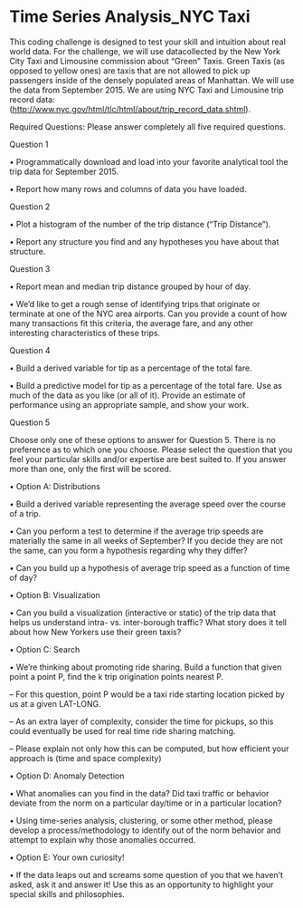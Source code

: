 # Time Series Analysis_NYC Taxi

This coding challenge is designed to test your skill and intuition about real world data. For the challenge, we will use datacollected by the New York City Taxi and Limousine commission about “Green” Taxis. Green Taxis (as opposed to yellow ones) are taxis that are not allowed to pick up passengers inside of the densely populated areas of Manhattan. We will use the data from September 2015. We are using NYC Taxi and Limousine trip record data: (http://www.nyc.gov/html/tlc/html/about/trip_record_data.shtml).

Required Questions: Please answer completely all five required questions.

Question 1

•            Programmatically download and load into your favorite analytical tool the trip data for September 2015.


•            Report how many rows and columns of data you have loaded.

Question 2

•            Plot a histogram of the number of the trip distance (“Trip Distance”).

•            Report any structure you find and any hypotheses you have about that structure.

Question 3

•            Report mean and median trip distance grouped by hour of day.

•            We’d like to get a rough sense of identifying trips that originate or terminate at one of the NYC area airports. Can you provide a count of how many transactions fit this criteria, the average fare, and any other interesting characteristics of these trips.

Question 4

•            Build a derived variable for tip as a percentage of the total fare.

•            Build a predictive model for tip as a percentage of the total fare. Use as much of the data as you like (or all of it). Provide an estimate of performance using an appropriate sample, and show your work.

Question 5

Choose only one of these options to answer for Question 5. There is no preference as to which one you choose. Please select the question that you feel your particular skills and/or expertise are best suited to. If you answer more than one, only the first will be scored.

•            Option A: Distributions

•            Build a derived variable representing the average speed over the course of a trip.

•            Can you perform a test to determine if the average trip speeds are materially the same in all weeks of September? If you decide they are not the same, can you form a hypothesis regarding why they differ?

•             Can you build up a hypothesis of average trip speed as a function of time of day?

•            Option B: Visualization

•             Can you build a visualization (interactive or static) of the trip data that helps us understand intra- vs. inter-borough traffic? What story does it tell about how New Yorkers use their green taxis?

•            Option C: Search

•            We’re thinking about promoting ride sharing. Build a function that given point a point P, find the k trip origination points nearest P.

–            For this question, point P would be a taxi ride starting location picked by us at a given LAT-LONG.

–            As an extra layer of complexity, consider the time for pickups, so this could eventually be used for real time ride sharing matching.

–            Please explain not only how this can be computed, but how efficient your approach is (time and space complexity)

•            Option D: Anomaly Detection

•            What anomalies can you find in the data? Did taxi traffic or behavior deviate from the norm on a particular day/time or in a particular location?

•             Using time-series analysis, clustering, or some other method, please develop a process/methodology to identify out of the norm behavior and attempt to explain why those anomalies occurred.

•            Option E: Your own curiosity!

•             If the data leaps out and screams some question of you that we haven’t asked, ask it and answer it! Use this as an opportunity to highlight your special skills and philosophies.

